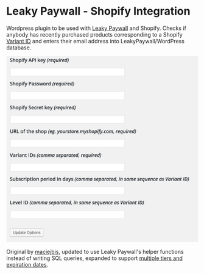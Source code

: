 Leaky Paywall - Shopify Integration
==================================================

Wordpress plugin to be used with [Leaky Paywall](https://zeen101.com/leakypaywall/) and Shopify.
Checks if anybody has recently purchased products corresponding to a Shopify [Variant ID](https://help.shopify.com/themes/customization/products/find-variant-id) and enters their email address into LeakyPaywall/WordPress database.

![Admin Panel UI](screenshot-1.png)

Original by [maciejbis](https://github.com/maciejbis), updated to use Leaky Paywall's helper functions instead of writing SQL queries, expanded to support [multiple tiers and expiration dates](https://zeen101.com/downloads/leaky-paywall-multiple-levels/).
